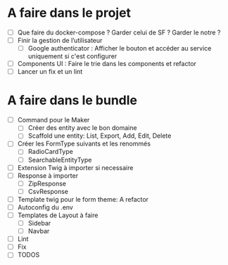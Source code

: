 # A faire dans le projet

- [ ] Que faire du docker-compose ? Garder celui de SF ? Garder le notre ?
- [ ] Finir la gestion de l’utilisateur
    - [ ] Google authenticator : Afficher le bouton et accéder au service uniquement si c'est configurer
- [ ] Components UI : Faire le trie dans les components et refactor
- [ ] Lancer un fix et un lint

# A faire dans le bundle

- [ ] Command pour le Maker
    - [ ] Créer des entity avec le bon domaine
    - [ ] Scaffold une entity: List, Export, Add, Edit, Delete
- [ ] Créer les FormType suivants et les renommés
    - [ ] RadioCardType
    - [ ] SearchableEntityType
- [ ] Extension Twig à importer si necessaire
- [ ] Response à importer
    - [ ] ZipResponse
    - [ ] CsvResponse
- [ ] Template twig pour le form theme: A refactor
- [ ] Autoconfig du .env
- [ ] Templates de Layout à faire
    - [ ] Sidebar
    - [ ] Navbar
- [ ] Lint
- [ ] Fix
- [ ] TODOS